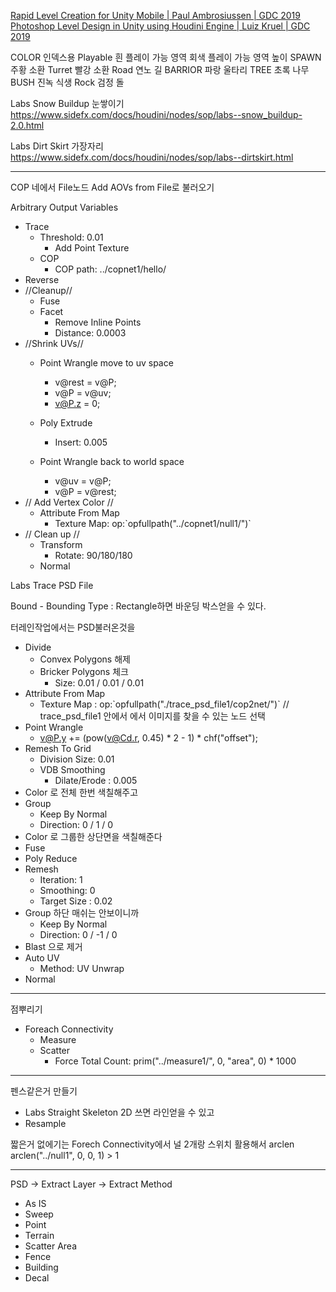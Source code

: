 
[Rapid Level Creation for Unity Mobile | Paul Ambrosiussen | GDC 2019](https://www.youtube.com/watch?v=_YGdUkDETkQ)
[Photoshop Level Design in Unity using Houdini Engine | Luiz Kruel | GDC 2019](https://www.youtube.com/watch?v=sDDruhbcEAk)


COLOR
    인덱스용
Playable
    흰 플레이 가능 영역
    회색 플레이 가능 영역 높이
SPAWN
    주황 소환
Turret
    빨강 소환
Road
    연노 길
BARRIOR
    파랑 울타리
TREE
    초록 나무
BUSH
    진녹 식생
Rock
    검정 돌

Labs Snow Buildup 눈쌓이기
https://www.sidefx.com/docs/houdini/nodes/sop/labs--snow_buildup-2.0.html

Labs Dirt Skirt 가장자리
https://www.sidefx.com/docs/houdini/nodes/sop/labs--dirtskirt.html

---



COP 네에서 
File노드 Add AOVs from File로 불러오기

Arbitrary Output Variables


- Trace
  - Threshold: 0.01
    - Add Point Texture
  - COP
    - COP path: ../copnet1/hello/
- Reverse
- //Cleanup//
  - Fuse
  - Facet
    - Remove Inline Points
    - Distance: 0.0003
- //Shrink UVs//
  - Point Wrangle move to uv space
    - v@rest = v@P;
    - v@P = v@uv; 
    - v@P.z = 0;

  - Poly Extrude
    - Insert: 0.005
  - Point Wrangle back to world space
    - v@uv = v@P;
    - v@P = v@rest;
- // Add Vertex Color //
  - Attribute From Map
    - Texture Map: op:\`opfullpath("../copnet1/null1/")\`
- // Clean up //
  - Transform
    - Rotate: 90/180/180
  - Normal


Labs Trace PSD File



Bound - Bounding Type : Rectangle하면 바운딩 박스얻을 수 있다.


터레인작업에서는 PSD불러온것을

- Divide
  - Convex Polygons 해제
  - Bricker Polygons 체크
    - Size: 0.01 / 0.01 / 0.01
- Attribute From Map
  - Texture Map : op:\`opfullpath("./trace_psd_file1/cop2net/")\`  // trace_psd_file1 안에서 에서 이미지를 찾을 수 있는 노드 선택
- Point Wrangle
  - v@P.y += (pow(v@Cd.r, 0.45) * 2 - 1) * chf("offset");
- Remesh To Grid
  - Division Size: 0.01
  - VDB Smoothing
    - Dilate/Erode : 0.005
- Color 로 전체 한번 색칠해주고
- Group
  - Keep By Normal
  - Direction: 0 / 1 / 0
- Color 로 그룹한 상단면을 색칠해준다
- Fuse
- Poly Reduce
- Remesh
  - Iteration: 1
  - Smoothing: 0
  - Target Size : 0.02
- Group 하단 매쉬는 안보이니까
  - Keep By Normal
  - Direction: 0 / -1 / 0
- Blast 으로 제거
- Auto UV
  - Method: UV Unwrap
- Normal


---

점뿌리기

- Foreach Connectivity
  - Measure
  - Scatter
    - Force Total Count: prim("../measure1/", 0, "area", 0) * 1000

---

펜스같은거 만들기

- Labs Straight Skeleton 2D 쓰면 라인얻을 수 있고
- Resample

짧은거 없에기는 Forech Connectivity에서  널 2개랑 스위치 활용해서 arclen
arclen("../null1", 0, 0, 1) > 1


---

PSD -> Extract Layer -> Extract Method
 - As IS
 - Sweep
 - Point
 - Terrain
 - Scatter Area
 - Fence
 - Building
 - Decal


